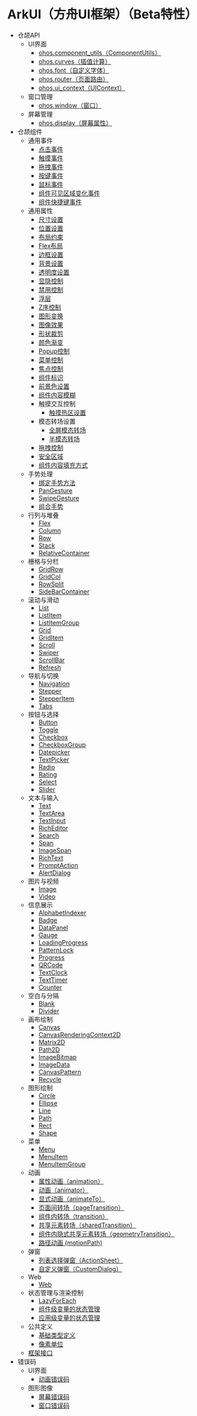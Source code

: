 # ArkUI（方舟UI框架）（Beta特性）

- 仓颉API
    - UI界面
        - [ohos.component_utils（ComponentUtils）](cj-apis-componentutils.md)
        - [ohos.curves（插值计算）](cj-apis-curves.md)
        - [ohos.font（自定义字体）](cj-apis-font.md)
        - [ohos.router（页面路由）](cj-apis-router.md)
        - [ohos.ui_context（UIContext）](cj-apis-arkui-ui_context.md)
    - 窗口管理
        - [ohos.window（窗口）](cj-apis-window.md)
    - 屏幕管理
        - [ohos.display（屏幕属性）](cj-apis-display.md)
- 仓颉组件
    - 通用事件
        - [点击事件](cj-universal-event-click.md)
        - [触摸事件](cj-universal-event-touch.md)
        - [拖拽事件](cj-universal-event-drag.md)
        - [按键事件](cj-universal-event-key.md)
        - [鼠标事件](cj-universal-event-mouse.md)
        - [组件可见区域变化事件](cj-universal-event-visibleareachange.md)
        - [组件快捷键事件](cj-universal-event-keyboardshortcut.md)
    - 通用属性
        - [尺寸设置](cj-universal-attribute-size.md)
        - [位置设置](cj-universal-attribute-location.md)
        - [布局约束](cj-universal-attribute-layoutconstraints.md)
        - [Flex布局](cj-universal-attribute-flexlayout.md)
        - [边框设置](cj-universal-attribute-border.md)
        - [背景设置](cj-universal-attribute-background.md)
        - [透明度设置](cj-universal-attribute-opacity.md)
        - [显隐控制](cj-universal-attribute-visibility.md)
        - [禁用控制](cj-universal-attribute-enable.md)
        - [浮层](cj-universal-attribute-overlay.md)
        - [Z序控制](cj-universal-attribute-zorder.md)
        - [图形变换](cj-universal-attribute-transform.md)
        - [图像效果](cj-universal-attribute-imageeffect.md)
        - [形状裁剪](cj-universal-attribute-shapclip.md)
        - [颜色渐变](cj-universal-attribute-gradientcolor.md)
        - [Popup控制](cj-universal-attribute-popup.md)
        - [菜单控制](cj-universal-attribute-menu.md)
        - [焦点控制](cj-universal-attribute-focus.md)
        - [组件标识](cj-universal-attribute-componentid.md)
        - [前景色设置](cj-universal-attribute-foregroundcolor.md)
        - [组件内容模糊](cj-universal-attribute-foregroundblurstyle.md)
        - 触摸交互控制
            - [触摸热区设置](cj-universal-attribute-touchtarget.md)
        - 模态转场设置
            - [全屏模态转场](cj-universal-attribute-bindcontentcover.md)
            - [半模态转场](cj-universal-attribute-sheettransition.md)
        - [拖拽控制](cj-universal-attribute-dragcontrol.md)
        - [安全区域](cj-universal-attribute-expandsafearea.md)
        - [组件内容填充方式](cj-universal-attribute-renderfit.md)
    - 手势处理
        - [绑定手势方法](cj-universal-gesture-bind.md)
        - [PanGesture](cj-universal-gesture-pangesture.md)
        - [SwipeGesture](cj-universal-gesture-swipegesture.md)
        - [组合手势](cj-universal-gesture-groupgesture.md)
    - 行列与堆叠
        - [Flex](cj-row-column-stack-flex.md)
        - [Column](cj-row-column-stack-column.md)
        - [Row](cj-row-column-stack-row.md)
        - [Stack](cj-row-column-stack-stack.md)
        - [RelativeContainer](cj-row-column-stack-relativecontainer.md)
    - 栅格与分栏
        - [GridRow](cj-grid-layout-gridrow.md)
        - [GridCol](cj-grid-layout-gridcol.md)
        - [RowSplit](cj-grid-layout-rowsplit.md)
        - [SideBarContainer](cj-grid-layout-sidebar.md)
    - 滚动与滑动
        - [List](cj-scroll-swipe-list.md)
        - [ListItem](cj-scroll-swipe-listitem.md)
        - [ListItemGroup](cj-scroll-swipe-listgroup.md)
        - [Grid](cj-scroll-swipe-grid.md)
        - [GridItem](cj-scroll-swipe-griditem.md)
        - [Scroll](cj-scroll-swipe-scroll.md)
        - [Swiper](cj-scroll-swipe-swiper.md)
        - [ScrollBar](cj-scroll-swipe-scrollbar.md)
        - [Refresh](cj-scroll-swipe-refresh.md)
    - 导航与切换
        - [Navigation](cj-navigation-switching-navigation.md)
        - [Stepper](cj-navigation-switching-stepper.md)
        - [StepperItem](cj-navigation-switching-stepperitem.md)
        - [Tabs](cj-navigation-switching-tabs.md)
    - 按钮与选择
        - [Button](cj-button-picker-button.md)
        - [Toggle](cj-button-picker-toggle.md)
        - [Checkbox](cj-button-picker-checkbox.md)
        - [CheckboxGroup](cj-button-picker-checkboxgroup.md)
        - [Datepicker](cj-button-picker-datepicker.md)
        - [TextPicker](cj-button-picker-textpicker.md)
        - [Radio](cj-button-picker-radio.md)
        - [Rating](cj-button-picker-rating.md)
        - [Select](cj-button-picker-select.md)
        - [Slider](cj-button-picker-slider.md)
    - 文本与输入
        - [Text](cj-text-input-text.md)
        - [TextArea](cj-text-input-textarea.md)
        - [TextInput](cj-text-input-textinput.md)
        - [RichEditor](cj-text-input-richeditor.md)
        - [Search](cj-text-input-search.md)
        - [Span](cj-text-input-span.md)
        - [ImageSpan](cj-text-input-imagespan.md)
        - [RichText](cj-text-input-richtext.md)
        - [PromptAction](cj-apis-prompt_action.md)
        - [AlertDialog](cj-dialog-alertdialog.md)
    - 图片与视频
        - [Image](cj-image-video-image.md)
        - [Video](cj-image-video-video.md)
    - 信息展示
        - [AlphabetIndexer](cj-information-display-alphabetindexer.md)
        - [Badge](cj-information-display-badge.md)
        - [DataPanel](cj-information-display-datapanel.md)
        - [Gauge](cj-information-display-gauge.md)
        - [LoadingProgress](cj-information-display-loadingprogress.md)
        - [PatternLock](cj-information-display-patternlock.md)
        - [Progress](cj-information-display-progress.md)
        - [QRCode](cj-information-display-qrcode.md)
        - [TextClock](cj-information-display-textclock.md)
        - [TextTimer](cj-information-display-texttimer.md)
        - [Counter](cj-information-display-counter.md)
    - 空白与分隔
        - [Blank](cj-blank-divider-blank.md)
        - [Divider](cj-blank-divider-divider.md)
    - 画布绘制
        - [Canvas](cj-canvas-drawing-canvas.md)
        - [CanvasRenderingContext2D](cj-canvas-drawing-canvasrenderingcontext2d.md)
        - [Matrix2D](cj-canvas-drawing-matrix2d.md)
        - [Path2D](cj-canvas-drawing-path2d.md)
        - [ImageBitmap](cj-canvas-drawing-imagebitmap.md)
        - [ImageData](cj-canvas-drawing-imagedata.md)
        - [CanvasPattern](cj-canvas-drawing-canvaspattern.md)
        - [Recycle](cj-apis-recycle.md)
    - 图形绘制
        - [Circle](cj-graphic-drawing-circle.md)
        - [Ellipse](cj-graphic-drawing-ellipse.md)
        - [Line](cj-graphic-drawing-line.md)
        - [Path](cj-graphic-drawing-path.md)
        - [Rect](cj-graphic-drawing-rect.md)
        - [Shape](cj-graphic-drawing-shape.md)
    - 菜单
        - [Menu](cj-menu-menu.md)
        - [MenuItem](cj-menu-menuitem.md)
        - [MenuItemGroup](cj-menu-menuitemgroup.md)
    - 动画
        - [属性动画（animation）](cj-animation-animation.md)
        - [动画（animator）](cj-apis-animator.md)
        - [显式动画（animateTo）](cj-animation-animateto.md)
        - [页面间转场（pageTransition）](cj-animation-pagetransition.md)
        - [组件内转场（transition）](cj-animation-transition.md)
        - [共享元素转场（sharedTransition）](cj-animation-sharedtransition.md)
        - [组件内隐式共享元素转场（geometryTransition）](cj-animation-geometrytransition.md)
        - [路径动画 (motionPath)](cj-animation-motionpath.md)
    - 弹窗
        - [列表选择弹窗（ActionSheet）](cj-dialog-actionsheet.md)
        - [自定义弹窗（CustomDialog）](cj-dialog-customdialog.md)
    - Web
        - [Web](cj-web-web.md)
    - 状态管理与渲染控制
        - [LazyForEach](cj-state-rendering-lazyforeach.md)
        - [组件级变量的状态管理](cj-state-rendering-componentstatemanagement.md)
        - [应用级变量的状态管理](cj-state-rendering-appstatemanagement.md)
    - 公共定义
        - [基础类型定义](cj-common-types.md)
        - [像素单位](cj-common-pixelunits.md)
    - [框架接口](cj-ui-framework.md)
- 错误码
    - UI界面
        - [动画错误码](source_zh_cn/errorcodes/cj-errorcode-animator.md)
    - 图形图像
        - [屏幕错误码](source_zh_cn/errorcodes/cj-errorcode-display.md)
        - [窗口错误码](source_zh_cn/errorcodes/cj-errorcode-window.md)